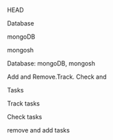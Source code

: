 

 HEAD
 
 Database
  
 mongoDB

 mongosh

 Database:  mongoDB, mongosh

 Add and Remove.Track. Check and

 Tasks

 Track tasks
  
 Check tasks

 remove and add tasks
